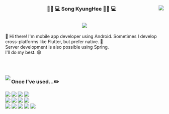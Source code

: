 <div align="center">
  
  <img align="right" src="https://github-readme-stats.vercel.app/api?username=songkyunghee&show_icons=true&theme=dracula&hide="/>
 
  ### 👩🏻 💻 Song KyungHee 👩🏻 💻
<!--  [![Solved.ac
프로필](http://mazassumnida.wtf/api/v2/generate_badge?boj=song1680)](https://solved.ac/profile/song1680) -->
  <a href="https://solved.ac/profile/song1680"><img src="http://mazassumnida.wtf/api/mini/generate_badge?boj=song1680"/></a>
 ---
 

  <div align="left">
👋 Hi there! I'm mobile app developer using Android. 
 Sometimes I develop cross-platforms like Flutter, but prefer native. 💖
  </div>
  <div align="left">
 Server development is also possible using Spring.
  </div>    
  <div align="left">
  I'll do my best. 😃
  </div>

</div>
  
 <br>
 <br>
 <br>
 
 
 
<a href="https://suave-lilac-075.notion.site/b1ac3609f8a946c3a1939b5d46211e44?v=cc0f75ec13e54868a33bb57336fb9ee8"><img align="left" src="https://github-readme-stats.vercel.app/api/top-langs/?username=songkyunghee&theme=dracula&exclude_repo=Computer-Science-Engineering&layout=compact&langs_count=10"/></a>
 
<div align="left">
 
### Once I've used...✏️

<img src="https://img.shields.io/badge/Android-3DDC84?style=flat-square&logo=Android&logoColor=white"/></a>
<img src="https://img.shields.io/badge/Java-007396?style=flat-square&logo=Java&logoColor=white"/></a>
<img src="https://img.shields.io/badge/Kotlin-7F52FF?style=flat-square&logo=Kotlin&logoColor=white"/></a>
<img src="https://img.shields.io/badge/Firebase-FFCA28?style=flat-square&logo=Firebase&logoColor=white"/></a>
<br>
<img src="https://img.shields.io/badge/Flutter-02569B?style=flat-square&logo=Flutter&logoColor=white"/>
<img src="https://img.shields.io/badge/Dart-0175C2?style=flat-square&logo=Dart&logoColor=white"/>
<img src="https://img.shields.io/badge/Spring-6DB33F?style=flat-square&logo=Spring&logoColor=white"/>
<img src="https://img.shields.io/badge/MySQL-4479A1?style=flat-square&logo=MySQL&logoColor=white"/>
<br>
<img src="https://img.shields.io/badge/AndroidStudio-3DDC84?style=flat-square&logo=AndroidStudio&logoColor=white"/>
<img src="https://img.shields.io/badge/Eclipse-2C2255?style=flat-square&logo=Eclipse&logoColor=white"/>
<img src="https://img.shields.io/badge/Figma-F24E1E?style=flat-square&logo=Figma&logoColor=white"/>
<img src="https://img.shields.io/badge/Jira-0052CC?style=flat-square&logo=Jira&logoColor=white"/>
<img src="https://img.shields.io/badge/Notion-000000?style=flat-square&logo=Notion&logoColor=white"/>
